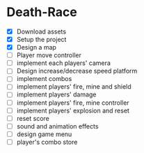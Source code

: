 # Death-Race

- [X] Download assets
- [X] Setup the project
- [X] Design a map
- [ ] Player move controller
- [ ] implement each players' camera
- [ ] Design increase/decrease speed platform
- [ ] implement combos
- [ ] implement players' fire, mine and shield
- [ ] implement players' damage
- [ ] implement players' fire, mine controller
- [ ] implement players' explosion and reset
- [ ] reset score
- [ ] sound and animation effects
- [ ] design game menu
- [ ] player's combo store
